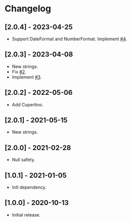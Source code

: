 # Changelog

## [2.0.4] - 2023-04-25

* Support DateFormat and NumberFormat. Implement [#4](https://github.com/deakjahn/l10n_esperanto/issues/4).

## [2.0.3] - 2023-04-08

* New strings.
* Fix [#2](https://github.com/deakjahn/l10n_esperanto/issues/2).
* Implement [#3](https://github.com/deakjahn/l10n_esperanto/pull/3).

## [2.0.2] - 2022-05-06

* Add Cupertino.

## [2.0.1] - 2021-05-15

* New strings.

## [2.0.0] - 2021-02-28

* Null safety.

## [1.0.1] - 2021-01-05

* Intl dependency.

## [1.0.0] - 2020-10-13

* Initial release.

